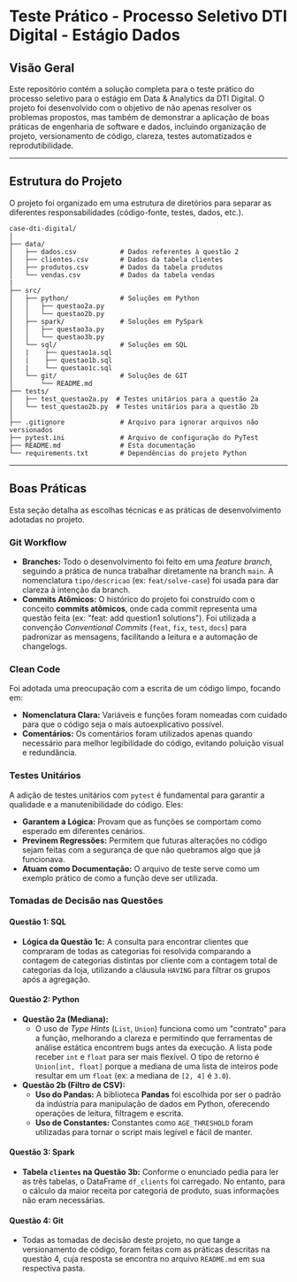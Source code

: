 # Teste Prático - Processo Seletivo DTI Digital - Estágio Dados

## Visão Geral

Este repositório contém a solução completa para o teste prático do processo seletivo para o estágio em Data & Analytics da DTI Digital. O projeto foi desenvolvido com o objetivo de não apenas resolver os problemas propostos, mas também de demonstrar a aplicação de boas práticas de engenharia de software e dados, incluindo organização de projeto, versionamento de código, clareza, testes automatizados e reprodutibilidade.

---

##  Estrutura do Projeto

O projeto foi organizado em uma estrutura de diretórios para separar as diferentes responsabilidades (código-fonte, testes, dados, etc.).

```
case-dti-digital/
│   
├── data/
│   ├── dados.csv           # Dados referentes à questão 2
│   ├── clientes.csv        # Dados da tabela clientes
│   ├── produtos.csv        # Dados da tabela produtos
│   └── vendas.csv          # Dados da tabela vendas
|
├── src/
│   ├── python/             # Soluções em Python
│   │   ├── questao2a.py
│   │   └── questao2b.py
│   ├── spark/              # Soluções em PySpark
│   │   ├── questao3a.py
│   │   └── questao3b.py
│   └── sql/                # Soluções em SQL
│   |    ├── questao1a.sql
│   |    ├── questao1b.sql
│   |    └── questao1c.sql
│   └── git/                # Soluções de GIT
│       └── README.md
├── tests/
│   ├── test_questao2a.py  # Testes unitários para a questão 2a
│   └── test_questao2b.py  # Testes unitários para a questão 2b
│
├── .gitignore              # Arquivo para ignorar arquivos não versionados
├── pytest.ini              # Arquivo de configuração do PyTest
├── README.md               # Esta documentação
└── requirements.txt        # Dependências do projeto Python
```

---

## Boas Práticas 

Esta seção detalha as escolhas técnicas e as práticas de desenvolvimento adotadas no projeto.

### Git Workflow
* **Branches:** Todo o desenvolvimento foi feito em uma *feature branch*, seguindo a prática de nunca trabalhar diretamente na branch `main`. A nomenclatura `tipo/descricao` (ex: `feat/solve-case`) foi usada para dar clareza à intenção da branch.
* **Commits Atômicos:** O histórico do projeto foi construído com o conceito **commits atômicos**, onde cada commit representa uma questão feita (ex: "feat: add question1 solutions"). Foi utilizada a convenção *Conventional Commits* (`feat`, `fix`, `test`, `docs`) para padronizar as mensagens, facilitando a leitura e a automação de changelogs.

### Clean Code
Foi adotada uma preocupação com a escrita de um código limpo, focando em:
* **Nomenclatura Clara:** Variáveis e funções foram nomeadas com cuidado para que o código seja o mais autoexplicativo possível.
* **Comentários:** Os comentários foram utilizados apenas quando necessário para melhor legibilidade do código, evitando poluição visual e redundância.

### Testes Unitários
A adição de testes unitários com `pytest` é fundamental para garantir a qualidade e a manutenibilidade do código. Eles:
* **Garantem a Lógica:** Provam que as funções se comportam como esperado em diferentes cenários.
* **Previnem Regressões:** Permitem que futuras alterações no código sejam feitas com a segurança de que não quebramos algo que já funcionava.
* **Atuam como Documentação:** O arquivo de teste serve como um exemplo prático de como a função deve ser utilizada.

### Tomadas de Decisão nas Questões

#### Questão 1: SQL
* **Lógica da Questão 1c:** A consulta para encontrar clientes que compraram de todas as categorias foi resolvida comparando a contagem de categorias distintas por cliente com a contagem total de categorias da loja, utilizando a cláusula `HAVING` para filtrar os grupos após a agregação.

#### Questão 2: Python
* **Questão 2a (Mediana):**
    * O uso de *Type Hints* (`List`, `Union`) funciona como um "contrato" para a função, melhorando a clareza e permitindo que ferramentas de análise estática encontrem bugs antes da execução. A lista pode receber `int` e `float` para ser mais flexível. O tipo de retorno é `Union[int, float]` porque a mediana de uma lista de inteiros pode resultar em um `float` (ex: a mediana de `[2, 4]` é `3.0`).
* **Questão 2b (Filtro de CSV):**
    * **Uso do Pandas:** A biblioteca **Pandas** foi escolhida por ser o padrão da indústria para manipulação de dados em Python, oferecendo operações de leitura, filtragem e escrita.
    * **Uso de Constantes:** Constantes como `AGE_THRESHOLD` foram utilizadas para tornar o script mais legível e fácil de manter.

#### Questão 3: Spark
* **Tabela `clientes` na Questão 3b:** Conforme o enunciado pedia para ler as três tabelas, o DataFrame `df_clients` foi carregado. No entanto, para o cálculo da maior receita por categoria de produto, suas informações não eram necessárias.

#### Questão 4: Git
* Todas as tomadas de decisão deste projeto, no que tange a versionamento de código, foram feitas com as práticas descritas na questão 4, cuja resposta se encontra no arquivo `README.md` em sua respectiva pasta. 
